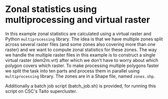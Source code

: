 # Zonal statistics using multiprocessing and virtual raster

In this example zonal statistics are calculated using a virtual raster and Python `multiprocessing` library. The idea is that we have multiple zones split across several raster files (and some zones also covering more than one raster) and we want to compute zonal statistics for these zones. The way we handle the multiple raster files in this example is to construct a single virtual raster (dem2m.vrt) after which we don't have to worry about which polygon covers which raster. To make processing multiple polygons faster we split the task into ten parts and process them in parallel using `multiprocessing` library. The zones are in a Shape file, named `zones.shp`.

Additionally a batch job script (batch_job.sh) is provided, for running this script on CSC's Taito supercluster.
